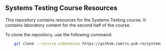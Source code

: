 ## Systems Testing Course Resources

This repository contains resources for the Systems Testing course.
It contains laboratory content for the second half of the course.

To clone the repository, use the following command:
```bash
    git clone --recurse-submodules https://github.com/cs-pub-ro/systems-testing.git
```
